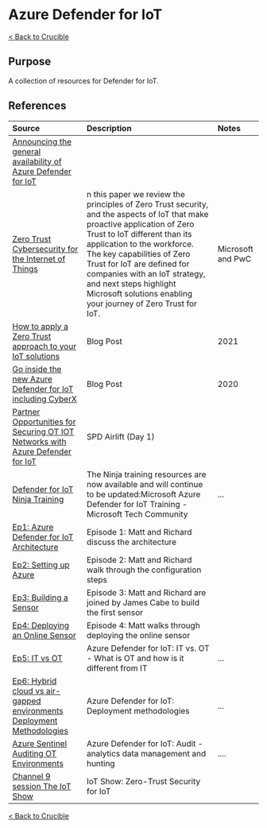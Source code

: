 
# Azure Defender for IoT
[< Back to Crucible](./)
## Purpose

A collection of resources for Defender for IoT.

## References



Source | Description | Notes
:----- | :-----  | :-----
[Announcing the general availability of Azure Defender for IoT](https://www.microsoft.com/security/blog/2021/01/27/announcing-the-general-availability-of-azure-defender-for-iot/) | |
[Zero Trust Cybersecurity for the Internet of Things](https://aka.ms/iot-zt-paper) | n this paper we review the principles of Zero Trust security, and the aspects of IoT that make proactive application of Zero Trust to IoT different than its application to the workforce. The key capabilities of Zero Trust for IoT are defined for companies with an IoT strategy, and next steps highlight Microsoft solutions enabling your journey of Zero Trust for IoT.  | Microsoft and PwC
[How to apply a Zero Trust approach to your IoT solutions](https://aka.ms/iot-zt-blog) | Blog Post | 2021
[Go inside the new Azure Defender for IoT including CyberX](https://www.microsoft.com/security/blog/2020/11/25/go-inside-the-new-azure-defender-for-iot-including-cyberx/) | Blog Post | 2020
[Partner Opportunities for Securing OT IOT Networks with Azure Defender for IoT](https://www.youtube.com/watch?v=18TV2XqT1vA&list=PL-8L4E6a4nOYq9syIPKnwLhZzDvTPlCtos)| SPD Airlift (Day 1) |
[Defender for IoT Ninja Training](https://techcommunity.microsoft.com/t5/microsoft-defender-for-iot-blog/microsoft-defender-for-iot-ninja-training/ba-p/2428899) | The Ninja training resources are now available and will continue to be updated:Microsoft Azure Defender for IoT Training - Microsoft Tech Community | ...
[Ep1: Azure Defender for IoT Architecture](https://www.youtube.com/embed/vU283nfVQFs)|Episode 1: Matt and Richard discuss the architecture|
[Ep2: Setting up Azure](https://www.youtube.com/watch?v=xaG1Ph0C5Ig)| Episode 2: Matt and Richard walk through the configuration steps | 
[Ep3: Building a Sensor](https://www.youtube.com/watch?v=T1uvD2-W9t4) | Episode 3: Matt and Richard are joined by James Cabe to build the first sensor |
[Ep4: Deploying an Online Sensor](https://www.youtube.com/watch?v=gWd0AecmHqk&list=PLhTS5hnNCfqdgleMGHi37UwcquB4y-e4-&index=5) |Episode 4: Matt walks through deploying the online sensor| 
[Ep5: IT vs OT](https://www.youtube.com/watch?v=TliTTBi6Do8) | Azure Defender for IoT: IT vs. OT - What is OT and how is it different from IT | ...
[Ep6: Hybrid cloud vs air-gapped environments Deployment Methodologies](https://www.youtube.com/watch?v=TliTTBi6Do8) | Azure Defender for IoT: Deployment methodologies | ...
[Azure Sentinel Auditing OT Environments](https://www.youtube.com/watch?v=GHjf2F_DB_M) | Azure Defender for IoT: Audit - analytics data management and hunting | ....
[Channel 9 session The IoT Show](https://docs.microsoft.com/en-us/shows/internet-of-things-show/zero-trust-security-for-iot) | IoT Show: Zero-Trust Security for IoT |

[< Back to Crucible](./)
